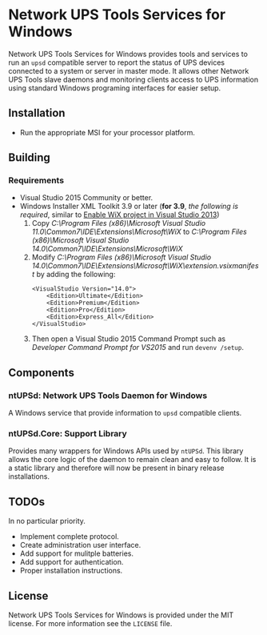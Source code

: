 # Network UPS Tools Services for Windows

Network UPS Tools Services for Windows provides tools and services to run an `upsd` compatible
server to report the status of UPS devices connected to a system or server in master mode.  It
allows other Network UPS Tools slave daemons and monitoring clients access to UPS information using
standard Windows programing interfaces for easier setup.

## Installation

- Run the appropriate MSI for your processor platform.

## Building

### Requirements

- Visual Studio 2015 Community or better.
- Windows Installer XML Toolkit 3.9 or later (**for 3.9**, _the following is required_, similar to
  [Enable WiX project in Visual Studio 2013](http://stackoverflow.com/questions/19448343/enable-wix-project-in-visual-studio-2013))
    1. Copy _C:\Program Files (x86)\Microsoft Visual Studio 11.0\Common7\IDE\Extensions\Microsoft\WiX_
       to _C:\Program Files (x86)\Microsoft Visual Studio 14.0\Common7\IDE\Extensions\Microsoft\WiX_
    2. Modify _C:\Program Files (x86)\Microsoft Visual Studio 14.0\Common7\IDE\Extensions\Microsoft\WiX\extension.vsixmanifest_
       by adding the following:
       ```
       <VisualStudio Version="14.0">
           <Edition>Ultimate</Edition>
           <Edition>Premium</Edition>
           <Edition>Pro</Edition>
           <Edition>Express_All</Edition>
       </VisualStudio>
       ```
    3. Then open a Visual Studio 2015 Command Prompt such as _Developer Command Prompt for VS2015_
       and run `devenv /setup`.

## Components

### ntUPSd: Network UPS Tools Daemon for Windows

A Windows service that provide information to `upsd` compatible clients.

### ntUPSd.Core: Support Library

Provides many wrappers for Windows APIs used by `ntUPSd`.  This library allows the core logic of
the daemon to remain clean and easy to follow.  It is a static library and therefore will now be
present in binary release installations.

## TODOs

In no particular priority.

- Implement complete protocol.
- Create administration user interface.
- Add support for mulitple batteries.
- Add support for authentication.
- Proper installation instructions.

## License

Network UPS Tools Services for Windows is provided under the MIT license.  For more information see
the `LICENSE` file.
